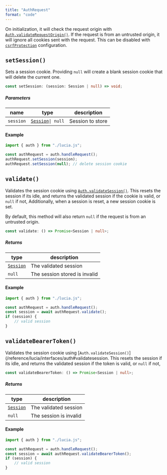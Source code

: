 ```yaml
---
title: "AuthRequest"
format: "code"
---
```


On initialization, it will check the request origin with [`Auth.validateRequestOrigin()`](/reference/lucia/interfaces/auth#validaterequestorigin). If the request is from an untrusted origin, it will ignore all cookies sent with the request. This can be disabled with [`csrfProtection`](/basics/configuration#csrfprotection) configuration.

## `setSession()`

Sets a session cookie. Providing `null` will create a blank session cookie that will delete the current one.

```ts
const setSession: (session: Session | null) => void;
```

##### Parameters

| name      | type                                                      | description      |
| --------- | --------------------------------------------------------- | ---------------- |
| `session` | [`Session`](/reference/lucia/interfaces#session)`\| null` | Session to store |

#### Example

```ts
import { auth } from "./lucia.js";

const authRequest = auth.handleRequest();
authRequest.setSession(session);
authRequest.setSession(null); // delete session cookie
```

## `validate()`

Validates the session cookie using [`Auth.validateSession()`](/reference/lucia/interfaces/auth#validatesession). This resets the session if its idle, and returns the validated session if the cookie is valid, or `null` if not, Additionally, when a session is reset, a new session cookie is set.

By default, this method will also return `null` if the request is from an untrusted origin.

```ts
const validate: () => Promise<Session | null>;
```

##### Returns

| type                                             | description                   |
| ------------------------------------------------ | ----------------------------- |
| [`Session`](/reference/lucia/interfaces#session) | The validated session         |
| `null`                                           | The session stored is invalid |

#### Example

```ts
import { auth } from "./lucia.js";

const authRequest = auth.handleRequest();
const session = await authRequest.validate();
if (session) {
	// valid session
}
```

## `validateBearerToken()`

Validates the session cookie using [`Auth.validateSession()`](/reference/lucia/interfaces/auth#validatesession. This resets the session if its idle, and returns the validated session if the token is valid, or `null` if not,

```ts
const validateBearerToken: () => Promise<Session | null>;
```

##### Returns

| type                                             | description            |
| ------------------------------------------------ | ---------------------- |
| [`Session`](/reference/lucia/interfaces#session) | The validated session  |
| `null`                                           | The session is invalid |

#### Example

```ts
import { auth } from "./lucia.js";

const authRequest = auth.handleRequest();
const session = await authRequest.validateBearerToken();
if (session) {
	// valid session
}
```
